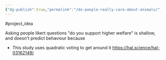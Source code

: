 ```yaml
---
{"dg-publish":true,"permalink":"/do-people-really-care-about-animals/","created":"2025-10-23T17:42:41.913+01:00","updated":"2025-10-23T18:06:08.616+01:00"}
---
```


#project_idea 

Asking people likert questions "do you support higher welfare" is shallow, and doesn't predict behaviour because 

- This study uses quadratic voting to get around it https://hal.science/hal-03162149/